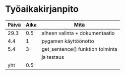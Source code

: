 # Työaikakirjanpito

| Päivä         | Aika          | Mitä                               |
| ------------- | ------------- | -----------                        |
| 29.3          | 0.5           | aiheen valinta + dokumentaatio     |
| 4.4           | 1             | pygamen käyttöönotto               |
| 5.4           | 3             | get_sentence() funktion toiminta   |
|               |               | ja testaus                         |
| yht           | 0.5           |
